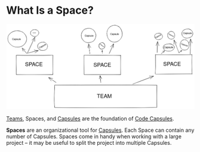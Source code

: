 # What Is a Space?

![Teams contain Spaces and Spaces contain Capsules](..//.gitbook/assets/platform/shared/teamspacecapsule.png)

[Teams](../teams/what-is-a-team.md), Spaces, and [Capsules](../capsules/what-is-a-capsule.md) are the foundation of [Code Capsules](https://codecapsules.io). 

**Spaces** are an organizational tool for [Capsules](../capsules/what-is-a-capsule.md). Each Space can contain any number of Capsules. Spaces come in handy when working with a large project – it may be useful to split the project into multiple Capsules.
